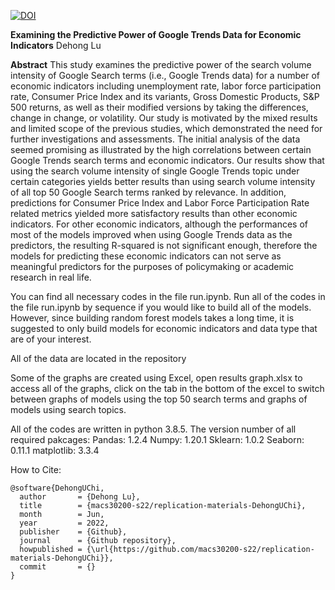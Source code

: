 [![DOI](https://zenodo.org/badge/484103277.svg)](https://zenodo.org/badge/latestdoi/484103277)

**Examining the Predictive Power of Google Trends Data for Economic Indicators**
Dehong Lu

**Abstract**
This study examines the predictive power of the search volume intensity of Google Search terms (i.e., Google Trends data) for a number of economic indicators including unemployment rate, labor force participation rate, Consumer Price Index and its variants, Gross Domestic Products, S&P 500 returns, as well as their modified versions by taking the differences, change in change, or volatility. Our study is motivated by the mixed results and limited scope of the previous studies, which demonstrated the need for further investigations and assessments. The initial analysis of the data seemed promising as illustrated by the high correlations between certain Google Trends search terms and economic indicators. Our results show that using the search volume intensity of single Google Trends topic under certain categories yields better results than using search volume intensity of all top 50 Google Search terms ranked by relevance. In addition, predictions for Consumer Price Index and Labor Force Participation Rate related metrics yielded more satisfactory results than other economic indicators. For other economic indicators, although the performances of most of the models improved when using Google Trends data as the predictors, the resulting R-squared is not significant enough, therefore the models for predicting these economic indicators can not serve as meaningful predictors for the purposes of policymaking or academic research in real life. 


You can find all necessary codes in the file run.ipynb.
Run all of the codes in the file run.ipynb by sequence if you would like to build all of the models.
However, since building random forest models takes a long time, it is suggested to only build models for economic indicators and data type that are of your interest. 

All of the data are located in the repository

Some of the graphs are created using Excel, open results graph.xlsx to access all of the graphs, click on the tab in the bottom of the excel to switch between graphs of models using the top 50 search terms and graphs of models using search topics. 

All of the codes are written in python 3.8.5. 
The version number of all required pakcages: 
Pandas: 1.2.4
Numpy: 1.20.1
Sklearn: 1.0.2
Seaborn: 0.11.1
matplotlib: 3.3.4

How to Cite:

```
@software{DehongUChi,
  author       = {Dehong Lu},
  title        = {macs30200-s22/replication-materials-DehongUChi},
  month        = Jun,
  year         = 2022,
  publisher    = {Github},
  journal      = {Github repository},
  howpublished = {\url{https://github.com/macs30200-s22/replication-materials-DehongUChi}},
  commit       = {}
}
```
